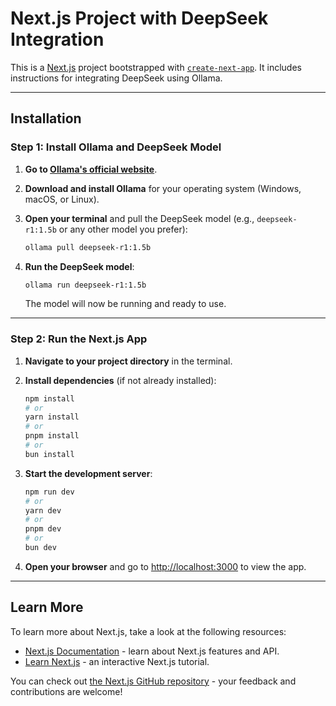 # Next.js Project with DeepSeek Integration

This is a [Next.js](https://nextjs.org) project bootstrapped with [`create-next-app`](https://nextjs.org/docs/app/api-reference/cli/create-next-app). It includes instructions for integrating DeepSeek using Ollama.

---

## Installation

### Step 1: Install Ollama and DeepSeek Model

1. **Go to [Ollama's official website](https://ollama.com/)**.
2. **Download and install Ollama** for your operating system (Windows, macOS, or Linux).
3. **Open your terminal** and pull the DeepSeek model (e.g., `deepseek-r1:1.5b` or any other model you prefer):

   ```bash
   ollama pull deepseek-r1:1.5b
   ```

4. **Run the DeepSeek model**:

   ```bash
   ollama run deepseek-r1:1.5b
   ```

   The model will now be running and ready to use.

---

### Step 2: Run the Next.js App

1. **Navigate to your project directory** in the terminal.
2. **Install dependencies** (if not already installed):

   ```bash
   npm install
   # or
   yarn install
   # or
   pnpm install
   # or
   bun install
   ```

3. **Start the development server**:

   ```bash
   npm run dev
   # or
   yarn dev
   # or
   pnpm dev
   # or
   bun dev
   ```

4. **Open your browser** and go to [http://localhost:3000](http://localhost:3000) to view the app.

---

## Learn More

To learn more about Next.js, take a look at the following resources:

- [Next.js Documentation](https://nextjs.org/docs) - learn about Next.js features and API.
- [Learn Next.js](https://nextjs.org/learn) - an interactive Next.js tutorial.

You can check out [the Next.js GitHub repository](https://github.com/vercel/next.js) - your feedback and contributions are welcome!

